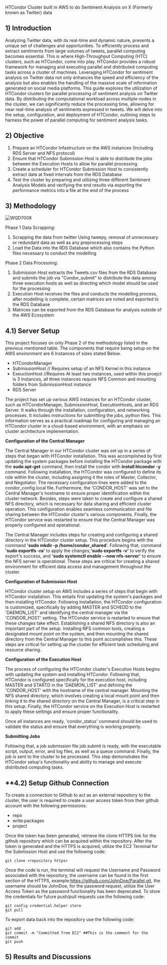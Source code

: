 HTCondor Cluster built in AWS to do Sentiment Analysis on X (Formerly known as Twitter) data


## **1) Introduction**

 Analyzing Twitter data, with its real-time and dynamic nature, presents a unique set of challenges and opportunities. To efficiently process and extract sentiments from large volumes of tweets, parallel computing becomes essential. This is where High-Throughput Computing (HTC) clusters, such as HTCondor, come into play. HTCondor provides a robust framework for managing and executing parallel and distributed computing tasks across a cluster of machines. Leveraging HTCondor for sentiment analysis on Twitter data not only enhances the speed and efficiency of the analysis but also enables the handling of the massive scale of information generated on social media platforms. This guide explores the utilization of HTCondor clusters for parallel processing of sentiment analysis on Twitter data. By distributing the computational workload across multiple nodes in the cluster, we can significantly reduce the processing time, allowing for near real-time analysis of sentiments expressed in tweets. We will delve into the setup, configuration, and deployment of HTCondor, outlining steps to harness the power of parallel computing for sentiment analysis tasks. 

## **2) Objective**

1) Prepare an HTCondor Infastructure on the AWS instances (Including RDS Server and NFS protocol)
2) Ensure that HTCondor Submission Host is able to distribute the jobs between the Execution Hosts to allow for parallel processing
3) Create a scheduler for HTCondor Submission Host to consistently extract data at fixed intervals from the RDS Database
4) Test the cluster by preparing and utilizing three different Sentiment Analysis Models and verifying the end results via exporting the performance metrics into a file at the end of the process

## **3) Methodology**

![WQD7008](https://github.com/ZahrielIsmail/ParallelProcessingAWS/assets/155151831/19a37449-954e-4b07-9a51-57fe9949a38a)

Phase 1 Data Scrapping:

1) Scrapping the data from twitter Using tweepy, removal of unnecessary or redundant data as well as any preprocessing steps
2) Load the Data into the RDS Database which also contains the Python files necessary to conduct the modelling

Phase 2 Data Processing:

1) Submission Host extracts the Tweets.csv files from the RDS Database and submits the job via "Condor_submit" to distribute the data among three execution hosts as well as directing which model should be used for the processing
2) Execution Host receives the files and conducts the modelling process, after modelling is complete, certain matrices are noted and exported to the RDS Database
3) Matrices can be exported from the RDS Database for analysis outside of the AWS Ecosystem

## **4.1) Server Setup**

This project focuses on only Phase 2 of the methodology listed in the previous mentioned table. The components that require being setup on the AWS environment are 6 Instances of sizes stated Below.

- HTCondorManager
- SubmissionHost   // Requires setup of an NFS Kernel in this instance
- ExeuctionHost    //Requires At least two instances, used within this proejct is 3 Instances, all three instances require NFS Common and mounting folders from SubmissionHost instance
- RDS Server

The project has set up various AWS instances for an HTCondor cluster, such as HTCondorManager, SubmissionHost, ExecutionHosts, and an RDS Server. It walks through the installation, configuration, and networking processes. It includes instructions for submitting the jobs, python files. This information serves as a practical roadmap for configuring and managing an HTCondor cluster in a cloud-based environment, with an emphasis on cluster architecture implementation.

**Configuration of the Central Manager**

The Central Manager in our HTCondor cluster was set up in a series of steps that began with HTCondor installation. This was accomplished by first updating the system packages before installing the HTCondor package with the **sudo apt-get** command, then install the condor with  **install htcondor -y** command. Following installation, the HTCondor was configured to define its role within the cluster, including assigning it the roles of Master, Collector, and Negotiator. The necessary configuration lines were added to the condor_config.local file. 
Furthermore, the 'CONDOR_HOST' was set to the Central Manager's hostname to ensure proper identification within the cluster network. Besides, steps were taken to create and configure a shared NFS directory, which is necessary for data sharing and efficient cluster operation. This configuration enables seamless communication and file sharing between the HTCondor cluster's various components. Finally, the HTCondor service was restarted to ensure that the Central Manager was properly configured and operational.

The Central Manager includes steps for creating and configuring a shared directory in the HTCondor cluster setup. This procedure begins with the command **'sudo mkdir -p /home/condor_shared**'. Following that, command **'sudo exportfs -ra'** to apply the changes,**'sudo exportfs -v'** to verify the export's success, and **'sudo systemctl enable --now nfs-server'** to ensure the NFS server is operational. These steps are critical for creating a shared environment for efficient data access and management throughout the cluster.

**Configuration of Submission Host**

HTCondor cluster setup on AWS includes a series of steps that begin with HTCondor installation. This entails first updating the system's packages and then installing HTCondor. Following installation, the HTCondor configuration is customized, specifically by adding MASTER and SCHEDD to the 'DAEMON_LIST' and identifying the central manager via the 'CONDOR_HOST' setting. The HTCondor service is restarted to ensure that these changes take effect. Establishing a shared NFS directory is also an important part of the setup. Installing NFS common tools, creating a designated mount point on the system, and then mounting the shared directory from the Central Manager to this point accomplishes this. These steps are critical for setting up the cluster for efficient task scheduling and resource sharing.

**Configuration of the Execution Host**

The process of configuring the HTCondor cluster's Execution Hosts begins with updating the system and installing HTCondor. Following that, HTCondor is configured specifically for the execution host, including MASTER and STARTD in the 'DAEMON_LIST' and defining the 'CONDOR_HOST' with the hostname of the central manager. Mounting the NFS shared directory, which involves creating a local mount point and then linking it to the shared directory on the Central Manager, is a critical step in this setup. Finally, the HTCondor service on the Execution Host is restarted to apply these settings and ensure proper functionality.

Once all instances are ready, 'condor_status' command should be used to validate the status and ensure that everything is working properly.

**Submitting Jobs**

Following that, a job submission file job.submit is ready, with the executable script, output, error, and log files, as well as a queue command. Finally, the job is sent to the cluster to be processed. This step demonstrates the HTCondor setup's functionality and ability to manage and execute distributed computing tasks.

## **4.2) Setup Github Connection

To create a connection to Github to act as an external repository to the cluster, the user is required to create a user access token from their github account with the following permissions:
- repo
- write:packages
- project

Once the token has been generated, retrieve the clone HTTPS link for the github repository which can be acquired within the repository. After the token is generated and the HTTPS is acquired, utilize the EC2 Terminal for the Submission Host and use the following code:

```
git clone <repository https>
```

Once the code is run, the terminal will request the Username and Password associated with the repository, the username can be found in the first section of the HTTPS, example:https://github.com/JohnDoe/Parallel.git, the username should be JohnDoe, for the password request, utilize the User Access Token as the password functionality has been deprecated. To store the credentials for future push/pull requests use the following code:

```
git config credential.helper store
git pull 
```

 To export data back into the repository use the following code:
```
git add .
git commit -m "Committed from EC2" ##This is the comment for the commit
git push 
```

## **5) Results and Discussions**
